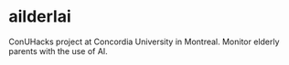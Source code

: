 # ailderlai
ConUHacks project at Concordia University in Montreal. Monitor elderly parents with the use of AI.
